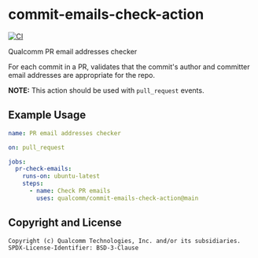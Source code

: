 # commit-emails-check-action

[![CI](https://github.com/qualcomm/commit-emails-check-action/actions/workflows/ci.yml/badge.svg)](https://github.com/qualcomm/commit-emails-check-action/actions/workflows/ci.yml)

Qualcomm PR email addresses checker

For each commit in a PR, validates that the commit's author and committer email
addresses are appropriate for the repo.

**NOTE:** This action should be used with `pull_request` events.

## Example Usage

```yaml
name: PR email addresses checker

on: pull_request

jobs:
  pr-check-emails:
    runs-on: ubuntu-latest
    steps:
      - name: Check PR emails
        uses: qualcomm/commit-emails-check-action@main
```

## Copyright and License

```text
Copyright (c) Qualcomm Technologies, Inc. and/or its subsidiaries.
SPDX-License-Identifier: BSD-3-Clause
```
